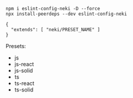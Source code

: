 ```
npm i eslint-config-neki -D --force
npx install-peerdeps --dev eslint-config-neki
```

```
{
  "extends": [ "neki/PRESET_NAME" ]
}
```

Presets:
* js
* js-react
* js-solid
* ts
* ts-react
* ts-solid